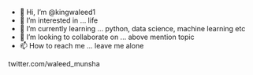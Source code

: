 - 👋 Hi, I’m @kingwaleed1
- 👀 I’m interested in ... life
- 🌱 I’m currently learning ... python, data science, machine learning etc
- 💞️ I’m looking to collaborate on ... above mention topic
- 📫 How to reach me ... leave me alone

 twitter.com/waleed_munsha

<!---
kingwaleed1/kingwaleed1 is a ✨ special ✨ repository because its `README.md` (this file) appears on your GitHub profile.
You can click the Preview link to take a look at your changes.
--->
